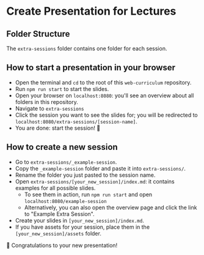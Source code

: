 # Create Presentation for Lectures

## Folder Structure

The `extra-sessions` folder contains one folder for each session.

## How to start a presentation in your browser

- Open the terminal and `cd` to the root of this `web-curriculum` repository.
- Run `npm run start` to start the slides.
- Open your browser on `localhost:8080`: you'll see an overview about all folders in this repository.
- Navigate to `extra-sessions`
- Click the session you want to see the slides for; you will be redirected to `localhost:8080/extra-sessions/[session-name]`.
- You are done: start the session! 🚀

## How to create a new session

- Go to `extra-sessions/_example-session`.
- Copy the `_example-session` folder and paste it into `extra-sessions/`.
- Rename the folder you just pasted to the session name.
- Open `extra-sessions/[your_new_session]/index.md`: it contains examples for all possible slides.
  - To see them in action, run `npm run start` and open `localhost:8080/example-session`
  - Alternatively, you can also open the overview page and click the link to "Example Extra Session".
- Create your slides in `[your_new_session]/index.md`.
- If you have assets for your session, place them in the `[your_new_session]/assets` folder.

🎉 Congratulations to your new presentation!
